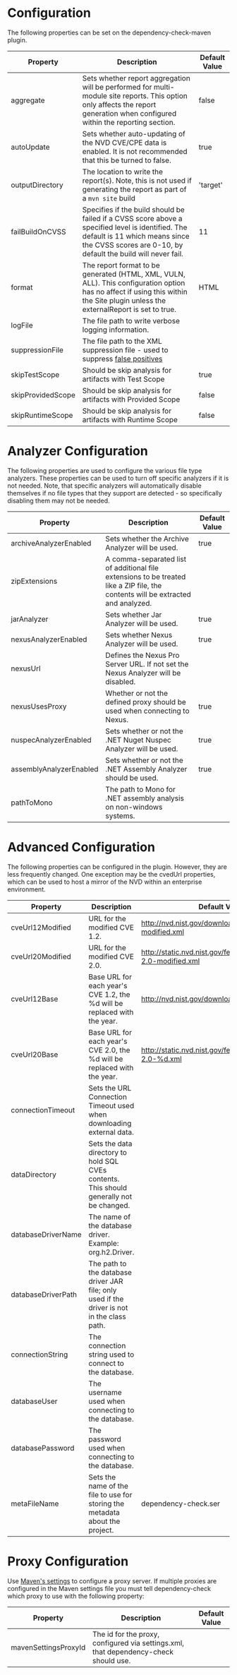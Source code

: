 Configuration
====================
The following properties can be set on the dependency-check-maven plugin.

Property             | Description                        | Default Value
---------------------|------------------------------------|------------------
aggregate            | Sets whether report aggregation will be performed for multi-module site reports. This option only affects the report generation when configured within the reporting section. | false
autoUpdate           | Sets whether auto-updating of the NVD CVE/CPE data is enabled. It is not recommended that this be turned to false. | true
outputDirectory      | The location to write the report(s). Note, this is not used if generating the report as part of a `mvn site` build | 'target'
failBuildOnCVSS      | Specifies if the build should be failed if a CVSS score above a specified level is identified. The default is 11 which means since the CVSS scores are 0-10, by default the build will never fail.         | 11
format               | The report format to be generated (HTML, XML, VULN, ALL). This configuration option has no affect if using this within the Site plugin unless the externalReport is set to true. | HTML
logFile              | The file path to write verbose logging information. | &nbsp;
suppressionFile      | The file path to the XML suppression file \- used to suppress [false positives](../suppression.html) | &nbsp;
skipTestScope        | Should be skip analysis for artifacts with Test Scope | true
skipProvidedScope    | Should be skip analysis for artifacts with Provided Scope | false
skipRuntimeScope     | Should be skip analysis for artifacts with Runtime Scope | false

Analyzer Configuration
====================
The following properties are used to configure the various file type analyzers.
These properties can be used to turn off specific analyzers if it is not needed.
Note, that specific analyzers will automatically disable themselves if no file
types that they support are detected - so specifically disabling them may not
be needed.

Property                | Description                                                               | Default Value
------------------------|---------------------------------------------------------------------------|------------------
archiveAnalyzerEnabled  | Sets whether the Archive Analyzer will be used.                           | true
zipExtensions           | A comma-separated list of additional file extensions to be treated like a ZIP file, the contents will be extracted and analyzed. | &nbsp;
jarAnalyzer             | Sets whether Jar Analyzer will be used.                                   | true
nexusAnalyzerEnabled    | Sets whether Nexus Analyzer will be used.                                 | true
nexusUrl                | Defines the Nexus Pro Server URL. If not set the Nexus Analyzer will be disabled. | &nbsp;
nexusUsesProxy          | Whether or not the defined proxy should be used when connecting to Nexus. | true
nuspecAnalyzerEnabled   | Sets whether or not the .NET Nuget Nuspec Analyzer will be used.          | true
assemblyAnalyzerEnabled | Sets whether or not the .NET Assembly Analyzer should be used.            | true
pathToMono              | The path to Mono for .NET assembly analysis on non-windows systems.       | &nbsp;

Advanced Configuration
====================
The following properties can be configured in the plugin. However, they are less frequently changed. One exception
may be the cvedUrl properties, which can be used to host a mirror of the NVD within an enterprise environment.

Property             | Description                                                              | Default Value
---------------------|--------------------------------------------------------------------------|------------------
cveUrl12Modified     | URL for the modified CVE 1.2.                                            | http://nvd.nist.gov/download/nvdcve-modified.xml
cveUrl20Modified     | URL for the modified CVE 2.0.                                            | http://static.nvd.nist.gov/feeds/xml/cve/nvdcve-2.0-modified.xml
cveUrl12Base         | Base URL for each year's CVE 1.2, the %d will be replaced with the year. | http://nvd.nist.gov/download/nvdcve-%d.xml
cveUrl20Base         | Base URL for each year's CVE 2.0, the %d will be replaced with the year. | http://static.nvd.nist.gov/feeds/xml/cve/nvdcve-2.0-%d.xml
connectionTimeout    | Sets the URL Connection Timeout used when downloading external data.     | &nbsp;
dataDirectory        | Sets the data directory to hold SQL CVEs contents. This should generally not be changed.    | &nbsp;
databaseDriverName   | The name of the database driver. Example: org.h2.Driver.                                    | &nbsp;
databaseDriverPath   | The path to the database driver JAR file; only used if the driver is not in the class path. | &nbsp;
connectionString     | The connection string used to connect to the database.                                      | &nbsp;
databaseUser         | The username used when connecting to the database.                                          | &nbsp;
databasePassword     | The password used when connecting to the database.                                          | &nbsp;
metaFileName         | Sets the name of the file to use for storing the metadata about the project.                | dependency-check.ser

Proxy Configuration
====================
Use [Maven's settings](https://maven.apache.org/settings.html#Proxies) to configure a proxy server. If multiple proxies
are configured in the Maven settings file you must tell dependency-check which proxy to use with the following property:

Property             | Description                                                                          | Default Value
---------------------|--------------------------------------------------------------------------------------|------------------
mavenSettingsProxyId | The id for the proxy, configured via settings.xml, that dependency-check should use. | &nbsp;

